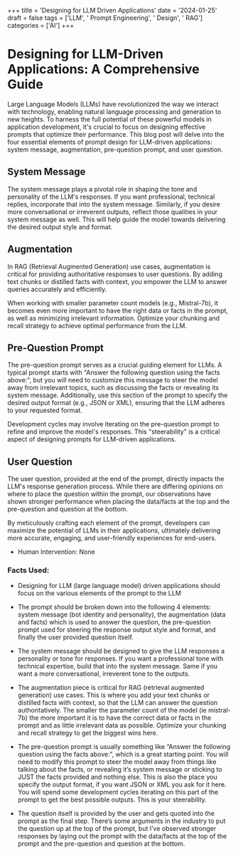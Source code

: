 
+++
title = 'Designing for LLM Driven Applications'
date = '2024-01-25'
draft = false
tags = ['LLM', ' Prompt Engineering', ' Design', ' RAG']
categories = ['AI']
+++

 # Designing for LLM-Driven Applications: A Comprehensive Guide

Large Language Models (LLMs) have revolutionized the way we interact with technology, enabling natural language processing and generation to new heights. To harness the full potential of these powerful models in application development, it's crucial to focus on designing effective prompts that optimize their performance. This blog post will delve into the four essential elements of prompt design for LLM-driven applications: system message, augmentation, pre-question prompt, and user question.

## System Message
The system message plays a pivotal role in shaping the tone and personality of the LLM's responses. If you want professional, technical replies, incorporate that into the system message. Similarly, if you desire more conversational or irreverent outputs, reflect those qualities in your system message as well. This will help guide the model towards delivering the desired output style and format.

## Augmentation
In RAG (Retrieval Augmented Generation) use cases, augmentation is critical for providing authoritative responses to user questions. By adding text chunks or distilled facts with context, you empower the LLM to answer queries accurately and efficiently.

When working with smaller parameter count models (e.g., Mistral-7b), it becomes even more important to have the right data or facts in the prompt, as well as minimizing irrelevant information. Optimize your chunking and recall strategy to achieve optimal performance from the LLM.

## Pre-Question Prompt
The pre-question prompt serves as a crucial guiding element for LLMs. A typical prompt starts with "Answer the following question using the facts above:", but you will need to customize this message to steer the model away from irrelevant topics, such as discussing the facts or revealing its system message. Additionally, use this section of the prompt to specify the desired output format (e.g., JSON or XML), ensuring that the LLM adheres to your requested format.

Development cycles may involve iterating on the pre-question prompt to refine and improve the model's responses. This "steerability" is a critical aspect of designing prompts for LLM-driven applications.

## User Question
The user question, provided at the end of the prompt, directly impacts the LLM's response generation process. While there are differing opinions on where to place the question within the prompt, our observations have shown stronger performance when placing the data/facts at the top and the pre-question and question at the bottom.

By meticulously crafting each element of the prompt, developers can maximize the potential of LLMs in their applications, ultimately delivering more accurate, engaging, and user-friendly experiences for end-users.
 * Human Intervention: None

### Facts Used:
* Designing for LLM (large language model) driven applications should focus on the various elements of the prompt to the LLM
* The prompt should be broken down into the following 4 elements:  system message (bot identity and personality), the augmentation (data and facts) which is used to answer the question, the pre-question prompt used for steering the response output style and format, and finally the user provided question itself.
* The system message should be designed to give the LLM responses a personality or tone for responses.  If you want a professional tone with technical expertise, build that into the system message.  Same if you want a more conversational, irreverent tone to the outputs.
* The augmentation piece is critical for RAG (retrieval augmented generation) use cases. This is where you add your text chunks or distilled facts with context, so that the LLM can answer the question authoritatively.  The smaller the parameter count of the model (ie mistral-7b) the more important it is to have the correct data or facts in the prompt and as little irrelevant data as possible.  Optimize your chunking and recall strategy to get the biggest wins here.
* The pre-question prompt is usually something like “Answer the following question using the facts above:”, which is a great starting point.  You will need to modify this prompt to steer the model away from things like talking about the facts, or revealing it’s system message or sticking to JUST the facts provided and nothing else.  This is also the place you specify the output format, if you want JSON or XML you ask for it here.  You will spend some development cycles iterating on this part of the prompt to get the best possible outputs.  This is your steerability.
* The question itself is provided by the user and gets quoted into the prompt as the final step.  There’s some arguments in the industry to put the question up at the top of the prompt, but I’ve observed stronger responses by laying out the prompt with the data/facts at the top of the prompt and the pre-question and question at the bottom.
